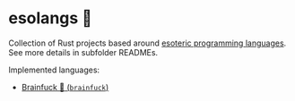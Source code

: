 # esolangs 🎨

Collection of Rust projects based around [esoteric programming languages](https://en.wikipedia.org/wiki/Esoteric_programming_language). See more details in subfolder READMEs.

Implemented languages:

- [Brainfuck 🧠 (`brainfuck`)](./brainfuck#readme)
